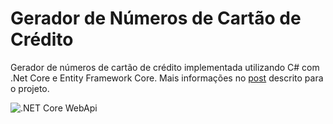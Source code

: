 # Gerador de Números de Cartão de Crédito
Gerador de números de cartão de crédito implementada utilizando C# com .Net Core e Entity Framework Core. Mais informações no [post](https://github.com/andy-silv4/CreditCardGenerator/blob/main/docs/POST.md) descrito para o projeto.

![.NET Core WebApi](https://github.com/andy-silv4/CreditCardGenerator/actions/workflows/ci.yml/badge.svg)
